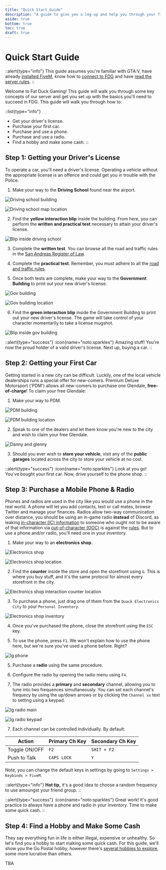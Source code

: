 ```yaml
---
title: "Quick Start Guide"
description: "A guide to give you a leg-up and help you through your first day on FDG."
aside: true
bottom: true
toc: true
draft: true
---
```


# Quick Start Guide

::alert{type="info"}
This guide assumes you're familiar with GTA:V, have already [installed FiveM](/server-docs/getting-started/installation), know how to [connect to FDG](/server-docs/getting-started/how-to-connect) and have [read the server rules](/server-docs/rules/rules-overview).
::

Welcome to Fat Duck Gaming! This guide will walk you through some key concepts of our server and get you set up with the basics you'll need to succeed in FDG. This guide will walk you through how to:

::list{type="info"}
- Get your driver's license.
- Purchase your first car.
- Purchase and use a phone.
- Purchase and use a radio.
- Find a hobby and make some cash.
::

## Step 1: Getting your Driver's License

To operate a car, you'll need a driver's license. Operating a vehicle without the appropriate license is an offence and could get you in trouble with the Police.

1. Make your way to the **Driving School** found near the airport.

![Driving school building](https://cdn.discordapp.com/attachments/898109006902599730/1123123678201270293/1VsS6dO0tYE1iI-buKF8zNC0Fsln1yJKyBRWPeB-EMkmbbY-GEgjtHglF3O2vbA.png)

![Driving school map location](https://cdn.discordapp.com/attachments/898109006902599730/1123124265634517023/17NblQCHrtsl6uB8IIfplzm5SjMvfFt0h0yUBpwiMVECU_AVHCvpNEq_EJ-D2Cw.png)

2. Find the **yellow interaction blip** inside the building. From here, you can perform the **written and practical test** necessary to attain your driver's license.

![Blip inside driving school](https://cdn.discordapp.com/attachments/898109006902599730/1123124742573006929/image.png)

3. Complete the **written test**. You can browse all the road and traffic rules in the [San Andreas Register of Law](https://law.fatduckgaming.com/laws/traffic).

4. Complete the **practical test**. Remember, you must adhere to all the [road and traffic rules](https://law.fatduckgaming.com/laws/traffic).

5. Once both tests are complete, make your way to the **Government Building** to print out your new driver's license.

![Gov building](https://cdn.discordapp.com/attachments/898109006902599730/1123127934287351888/image.png)

![Gov building location](https://cdn.discordapp.com/attachments/898109006902599730/1123126906875826226/16ixxp6_HF9yPFsqb679MjJ1B26yEV6HkisAjENRkBpSRHhFC97dRgR__BdXgA2I.png)

6. Find the **green interaction blip** inside the Government Building to print out your new driver's license. The game will take control of your character momentarily to take a license mugshot.

![Blip inside gov building](https://cdn.discordapp.com/attachments/898109006902599730/1123128341629780060/image.png)

::alert{type="success"}
:icon{name="noto:sparkles"} Amazing stuff! You're now the proud holder of a valid driver's license. Next up, buying a car.
::


## Step 2: Getting your First Car

Getting started in a new city can be difficult. Luckily, one of the local vehicle dealerships runs a special offer for new-comers. Premium Deluxe Motorsport ('PDM') allows all new-comers to purchase one Glendale, **free-of-charge**! To claim your free Glendale:

1. Make your way to PDM.

![PDM building](https://cdn.discordapp.com/attachments/898109006902599730/1123197935778271252/1jxAh2XieKnnkP33czGlzIPK3J1C_5vCPibcN1Hsr7z1CB64MQp4NJyX1gbRT3A.png)

![PDM building location](https://cdn.discordapp.com/attachments/898109006902599730/1123198033891426314/1kRZYJA5zq4EH70h7JE1TFdE_mioF7Ois2wJ9VdsK-BlvlzbMZJQNrN7FqJtthA.png)

2. Speak to one of the dealers and let them know you're new to the city and wish to claim your free Glendale.

![Danny and glenny](https://cdn.discordapp.com/attachments/898109006902599730/1123202173375885313/image.png)

3. Should you ever wish to **store your vehicle**, visit any of the **public garages** located across the city to store your vehicle at no cost.

::alert{type="success"}
:icon{name="noto:sparkles"} Look at you go! You've bought your first car. Now, drive yourself to the phone shop.
::

## Step 3: Purchase a Mobile Phone & Radio

Phones and radios are used in the city like you would use a phone in the real world. A phone will let you add contacts, text or call mates, browse Twitter and manage your finances. Radios allow two-way communication over distance, you should be using an in-game radio **instead** of Discord, as leaking [in-character (IC) information](/server-docs/getting-started/ic-vs-ooc) to someone who ought not to be aware of that information via [out-of-character (OOC)](/server-docs/getting-started/ic-vs-ooc) is against the [rules](/server-docs/rules/fivem-rules). But to use a phone and/or radio, you'll need one in your inventory.

1. Make your way to an **electronics shop**.

![Electronics shop](https://cdn.discordapp.com/attachments/898109006902599730/1123200016832532480/1LPA6TTh0T6kVKtoBnrtZNld24DsE_rSQtr-5p5NafBB3tTFEQbL_aD3iwD_PmA.png)

![Electronics shop location](https://cdn.discordapp.com/attachments/898109006902599730/1123895528246214666/1t9caJlbW8wic_4xbixNpUuULXx9-71Itmw6uJ8KK0B220lu4h5ZwJztbFzhlFFg.png)

2. Find the **counter** inside the store and open the storefront using `G`. This is where you buy stuff, and it's the same protocol for almost every storefront in the city.

![Electronics shop interaction counter location](https://cdn.discordapp.com/attachments/898109006902599730/1123896781638479972/image.png)

3. To purchase a phone, just drag one of them from the `Quack Electronics City` to your `Personal Inventory`.

![Electronics shop inventory](https://media.discordapp.net/attachments/898109006902599730/1123897679399878727/image.png)

4. Once you've purchased the phone, close the storefront using the `ESC` key.

4. To use the phone, press `F1`. We won't explain how to use the phone here, but we're sure you've used a phone before. Right?

![Ig phone](https://cdn.discordapp.com/attachments/898109006902599730/1123896540549881896/image.png)

5. Purchase a **radio** using the same procedure.

5. Configure the radio by opening the radio menu using `F4`.

6. The radio provides a **primary** and **secondary** channel, allowing you to tune into two frequences simultaneously. You can set each channel's frequecy by using the up/down arrows or by clicking the `Channel xx` text to setting using a keypad.

![Ig radio main](https://media.discordapp.net/attachments/898109006902599730/1123950455123345478/image.png)

![Ig radio keypad](https://media.discordapp.net/attachments/898109006902599730/1123950520130871306/image.png)

7. Each channel can be controlled individually. By default:

| Action | Primary Ch Key| Secondary Ch Key|
|---|---|---|
|Toggle ON/OFF|`F2`|`SHIT + F2`|
|Push to Talk|`CAPS LOCK`|`Y`|

Note, you can change the default keys in settings by going to `Settings > Keybinds > FiveM`.

::alert{type="info"}
**Hot tip,** it's a good idea to choose a random frequency to use amoungst your friend group.
::


::alert{type="success"}
:icon{name="noto:sparkles"} Great work! It's good practice to always have a phone and radio in your inventory. Time to make some quick cash.
::

## Step 4: Find a Hobby and Make Some Cash

They say everything fun in life is either illegal, expensive or unhealthy. So let's find you a hobby to start making some quick cash. For this guide, we'll show you the Go Postal hobby, however there's [several hobbies to explore](/server-docs/activities-guide), some more lucrative than others.

TBA